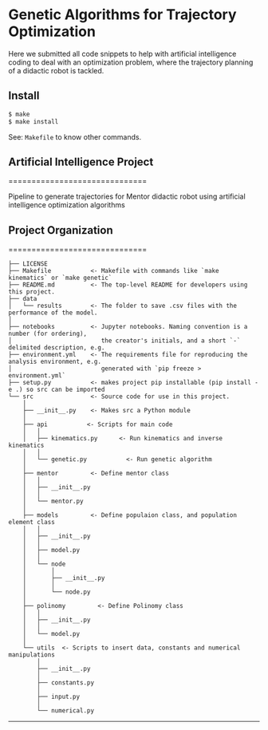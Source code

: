 # Genetic Algorithms for Trajectory Optimization

Here we submitted all code snippets to help with artificial intelligence coding to deal with an 
optimization problem, where the trajectory planning of a didactic robot is tackled.


## Install

```bash
$ make
$ make install
```

See: `Makefile` to know other commands.

## Artificial Intelligence Project

==============================

Pipeline to generate trajectories for Mentor didactic robot using artificial intelligence optimization algorithms

## Project Organization

==============================


    ├── LICENSE
    ├── Makefile           <- Makefile with commands like `make kinematics` or `make genetic`
    ├── README.md          <- The top-level README for developers using this project.
    ├── data
    │   └── results        <- The folder to save .csv files with the performance of the model.
    │
    ├── notebooks          <- Jupyter notebooks. Naming convention is a number (for ordering),
    │                         the creator's initials, and a short `-` delimited description, e.g.
    ├── environment.yml    <- The requirements file for reproducing the analysis environment, e.g.
    │                         generated with `pip freeze > environment.yml`
    ├── setup.py           <- makes project pip installable (pip install -e .) so src can be imported
    └── src                <- Source code for use in this project.
        │
        ├── __init__.py    <- Makes src a Python module
        │
        ├── api           <- Scripts for main code
        │   │
        │   ├── kinematics.py      <- Run kinematics and inverse kinematics
        │   │
        │   └── genetic.py           <- Run genetic algorithm
        │
        ├── mentor         <- Define mentor class
        │   │   
        │   ├── __init__.py
        │   │
        │   └── mentor.py
        │
        ├── models         <- Define populaion class, and population element class
        │   │   
        │   ├── __init__.py    
        │   │
        │   ├── model.py
        │   │
        │   └── node
        │       │   
        │       ├── __init__.py
        │       │
        │       └── node.py  
        │
        ├── polinomy         <- Define Polinomy class
        │   │   
        │   ├── __init__.py
        │   │
        │   └── model.py
        │
        └── utils  <- Scripts to insert data, constants and numerical manipulations
            │   
            ├── __init__.py
            │
            ├── constants.py
            │
            ├── input.py
            │
            └── numerical.py

-------
